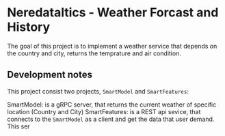 # Neredataltics - Weather Forcast and History

The goal of this project is to implement a weather service that depends on the country and city, returns the temprature and air condition.

## Development notes
This project consist two projects, `SmartModel` and `SmartFeatures`:

SmartModel: is a gRPC server, that returns the current weather of specific location (Country and City)
SmartFeatures: is a REST api sevice, that connects to the `SmartModel` as a client and get the data that user demand. This ser